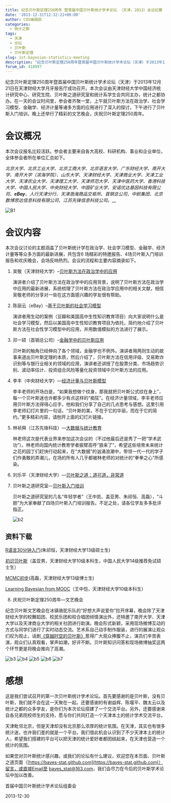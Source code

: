 ```yaml
---
title: 纪念贝叶斯定理250周年 暨首届中国贝叶斯统计学术论坛 （天津，2013）会议纪要
date: '2013-12-31T12:32:22+00:00'
author: COS编辑部
categories:
  - 统计之都
tags:
  - 天津
  - 论坛
  - 贝叶斯
  - 贝叶斯定理
slug: 1st-bayesian-statistics-meeting
description: "纪念贝叶斯定理250周年暨首届中国贝叶斯统计学术论坛（天津）于2013年12月21日在天津财经大学月牙报告厅成功召开。本次会议由天津财经大学中国经济统计研究中心、研究生院、贝叶斯之道研究室和统计系学生会共同主办，统计之都协办。在一天的会议时间里，参会者齐聚一堂，上午就贝叶斯方法在政治学、社会学习模型、金融学、经济计量等诸多方面的应用进行了深入的探讨，下午进行了贝叶斯入门培训，晚上还举行了精彩的文艺晚会，庆祝贝叶斯定理250周年。"
forum_id: 418997
---
```


纪念贝叶斯定理250周年暨首届中国贝叶斯统计学术论坛（天津）于2013年12月21日在天津财经大学月牙报告厅成功召开。本次会议由天津财经大学中国经济统计研究中心、研究生院、贝叶斯之道研究室和统计系学生会共同主办，统计之都协办。在一天的会议时间里，参会者齐聚一堂，上午就贝叶斯方法在政治学、社会学习模型、金融学、经济计量等诸多方面的应用进行了深入的探讨，下午进行了贝叶斯入门培训，晚上还举行了精彩的文艺晚会，庆祝贝叶斯定理250周年。

# 会议概况

本次会议报名比较活跃。参会者主要来自各大高校、科研机构、事业和企业单位，全体参会者所在单位汇总如下。

_北京大学、北京工业大学、北京工商大学、北京语言大学、广东财经大学、南开大学、南开大学（滨海学院）、山东大学、天津财经大学、天津商业大学、天津工业大学、天津农业大学、天津理工大学、天津师范大学、天津中医药大学、香港科技大学、中国人民大学、中央财经大学、中国矿业大学、安诺优达基因科技有限公司、__eBay__、人行天津分行、天津渤海商品交易所、首钢总公司、中航集团、北京数博思达信息科技有限公司、江苏先锋信息科技公司。___
  
  
![B1](https://uploads.cosx.org/2013/12/B1.jpg)
  

# 会议内容

本次会议讨论的主题涵盖了贝叶斯统计学在政治学、社会学习模型、金融学、经济计量等等众多方面的最新进展，共包含6 场精彩的特邀报告、4场贝叶斯入门培训报告和欢庆晚会，会场反响热烈。会议的流程和主要内容摘录如下。

1. 吴敬（天津财经大学）–[贝叶斯方法在政治学中的应用](https://uploads.cosx.org/2013/12/下载1-吴敬-贝叶斯方法在政治学中的应用.ppt)

    演讲者介绍了贝叶斯方法在政治学中的应用背景，说明了贝叶斯方法在政治学中应用的最新进展，系统梳理了贝叶斯方法在政治学应用中的相关文献，相信吴敬老师的分享对一些在这方面感兴趣的学友很有帮助。

1. 陈丽云（eBay）–[基于贝叶斯的社会学习模型](https://uploads.cosx.org/2013/12/下载2-Liyun.Chen-slides_social_learning_part.pdf)

    演讲者用生动的案例（豆瓣和美国高中生性知识教育项目）向大家说明什么是社会学习模型，然后以美国高中生性知识教育项目为依托，简约地介绍了贝叶斯方法在社会性学习模型中的应用，并用数值模拟的方法进行了展示。

1. 邓一硕（首钢总公司）–[金融学中的贝叶斯应用](https://uploads.cosx.org/2013/12/下载4-邓一硕-贝叶斯在金融领域的应用概览.pdf)

    贝叶斯的触角已经伸向了各个领域，金融学也不例外。演讲者用两则生动的故事来道出贝叶斯定理的本质，然后介绍了，贝叶斯方法在信用评级、交易欺诈识别等与银行业相关的领域的应用，演讲者还讲授了在股票分类、市场趋势识别、波动率估计、投资组合风险等量化投资领域中贝叶斯方法的应用。

1. 李丰（中央财经大学）—[经济计量与贝叶斯模型](https://uploads.cosx.org/2013/12/下载3-Feng.Li-Bayesian1.pdf)

    李丰老师的开场白是，“如果我想做个纹身，那我就把贝叶斯公式纹在身上”，每一个贝叶斯迷也许都多少有点这样的“痴狂”。在经济计量领域，李丰老师应用贝叶斯方法得得心应手，他和我们分享了自己的几点思考与感想。这里引用李老师幻灯片里的一句话，“贝叶斯的美，不在于它的华丽，而在于它的简约。”更多精彩内容，请刨开上面的幻灯片链接。

1. 林祯舜（江苏先锋科技）—[大数据与统计教育](https://uploads.cosx.org/2013/12/下载5-林祯舜-大数据与统计教育-业界的观点.pdf)

    林老师这次是代表业界来参加这次会议的（不过他最后还是秀了一把“学术武功”）。林老师向国内统计教育学者振臂高呼“狼来了”，希望这些培育未来统计之花的园丁们赶快行动起来，在“大数据”的汹涌浪潮中，带领一代一代的学子们作勇敢的弄潮儿，在场的所有人几乎都被林老师的对统计的“拳拳之心”所感染。

1. 刘乐平（天津财经大学）—[贝叶斯之道：道可道，非常道](https://uploads.cosx.org/2013/12/下载6-刘乐平-贝叶斯之道-道可道-非常道-2013-12-21.ppt)

1. 贝叶斯之道研究室—[贝叶斯入门培训](https://bayes-stat.github.com)

    贝叶斯之道研究室的几名“年轻学者”（王中凯、盖亚男、朱祁恒、高磊），“斗胆”为大家奉献了四场贝叶斯入门培训报告。不足之处，请各位学友多多批评指正。

    ![b2](https://uploads.cosx.org/2013/12/b2.jpg)

## 资料下载

  [R语言30分钟入门](https://uploads.cosx.org/2013/12/下载7-朱祁恒-R语言30分钟入门.rar)(朱祁恒，天津财经大学13级硕士生)

  [初识贝叶斯](https://uploads.cosx.org/2013/12/下载8-盖亚男-初识贝叶斯1.pdf)（盖亚男，天津财经大学10级本科生，中国人民大学14级推荐免试硕士生）

  [MCMC初步](https://uploads.cosx.org/2013/12/下载9-高磊-MCMC初步.rar)(高磊，天津财经大学13级博士生)

  [Learning Bayesian from MOOC](https://uploads.cosx.org/2013/12/下载10-王中恺-Learning-Bayesian-from-MOOC.pdf)（王中恺，天津财经大学10级本科生）


8. 庆祝贝叶斯定理250周年—文艺晚会

纪念贝叶斯文艺晚会在冰镇骆驼乐队的“好想大声说爱你”拉开序幕，晚会除了天津财经大学的校舞蹈团、校民乐团和校合唱团倾情演出外，还特邀了南开大学、天津大学以及天津商业大学的相关社团进行助演。晚会形式新颖，采用现场微博互动的方式与同学们进行了实时动态交流。艺术系自己动手制作服装，进行的展演让观众们叹为观止，话剧[《穿越时空的贝叶斯》](https://uploads.cosx.org/2013/12/下载11-张园-贝叶斯话剧剧本.doc)惹得广大观众捧腹不止，演员们辛苦表演，观众们认真观看，掌声如潮，好评不断。贝叶斯知识问答和现场微博抽奖这两个环节更是将晚会推向了高潮。

![b3](https://uploads.cosx.org/2013/12/b3.jpg) ![b4](https://uploads.cosx.org/2013/12/b4.jpg) ![b5](https://uploads.cosx.org/2013/12/b5.jpg) ![b6](https://uploads.cosx.org/2013/12/b6.jpg) ![b7](https://uploads.cosx.org/2013/12/b7.jpg)


# 感想

这是我们尝试召开的第一次贝叶斯统计学术论坛。首先要感谢的是贝叶斯，没有贝叶斯，我们就不会在这一天聚在一起。还要感谢的有谢益辉、陈堰平、魏太云以及统计之都的众多学友，是你们为本次论坛搭建了一个交流平台。另外，还要感谢来自各兄弟院校师生的支持，愿与你们共同打造一个天津本土的统计学术交流平台。

天津毗邻北京，但是天津却没有北京那么浓厚的统计氛围。在天津，其实也有很多统计迷，也许我们差的就是一个平台。我们借此机会认识到了不少天津本土的统计人，希望我们搭建的平台可以把天津的统计爱好者都团结起来，在天津也营造一个统计的氛围。

如果您对贝叶斯统计感兴趣，或我们的论坛有什么建议，欢迎您在本页面、贝叶斯之道页面（[https://bayes-stat.github.com](https://bayes-stat.github.com)）留言，或直接Email至 bayes_stat@163.com，我们会尽力在今后的贝叶斯学术论坛中加以改善。


  首届中国贝叶斯统计学术论坛组委会

2013-12-30
